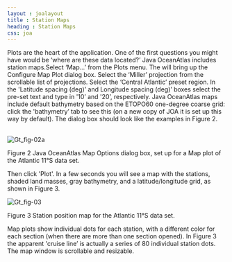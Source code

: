 ```yaml
---
layout : joalayout
title : Station Maps
heading : Station Maps
css: joa
---
```


<p>Plots are the heart of the application. One of the first questions you might have would be &lsquo;where are these data located?&rsquo; Java OceanAtlas includes station maps.Select &lsquo;Map...&rsquo; from the Plots menu. The will bring up the Configure Map Plot dialog box. Select the &lsquo;Miller&rsquo; projection from the scrollable list of projections. Select the &lsquo;Central Atlantic&rsquo; preset region. In the 'Latitude spacing (deg)&rsquo; and Longitude spacing (deg)&rsquo; boxes select the pre-set text and type in '10&rsquo; and '20&rsquo;, respectively. Java OceanAtlas maps include default bathymetry based on the ETOPO60 one-degree coarse grid: click the 'bathymetry&rsquo; tab to see this (on a new copy of JOA it is set up this way by default). The dialog box should look like the examples in Figure 2.	
 <br><br>
<div class="gt_fig">
    <img alt="Gt_fig-02a" class="gt_image" src="http://joa.ucsd.edu/static/images/guided_tour/gt_fig-02a.jpg">
	<p class="gt_caption">Figure 2 Java OceanAtlas Map Options dialog box, set up for a Map plot of the Atlantic 11°S data set.</p></div>
<p>Then click 'Plot'. In a few seconds you will see a map with the stations, shaded land masses, gray bathymetry, and a latitude/longitude grid, as shown in Figure 3.
<div class="gt_fig">
    <img alt="Gt_fig-03" class="gt_image" src="http://joa.ucsd.edu/static/images/guided_tour/gt_fig-03.jpg">
	<p class="gt_caption">Figure 3 Station position map for the Atlantic 11°S data set.</p></div>
Map plots show individual dots for each station, with a different color for each section (when there are more than one section opened). In Figure 3 the apparent 'cruise line&rsquo; is actually a series of 80 individual station dots. The map window is scrollable and resizable.</p>
